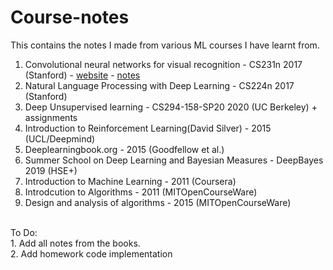 # Course-notes
This contains the notes I made from various ML courses I have learnt from. 

1. Convolutional neural networks for visual recognition - CS231n 2017 (Stanford) - <a href='http://cs231n.stanford.edu/'>website</a> - <a href='nlp.pdf'>notes</a>
2. Natural Language Processing with Deep Learning - CS224n 2017 (Stanford)
3. Deep Unsupervised learning - CS294-158-SP20 2020 (UC Berkeley) + assignments
4. Introduction to Reinforcement Learning(David Silver) - 2015 (UCL/Deepmind)
5. Deeplearningbook.org - 2015 (Goodfellow et al.)
6. Summer School on Deep Learning and Bayesian Measures - DeepBayes 2019 (HSE+)
7. Introduction to Machine Learning - 2011 (Coursera)
8. Introdcution to Algorithms - 2011 (MITOpenCourseWare)
9. Design and analysis of algorithms - 2015 (MITOpenCourseWare)

<br>
To Do:<br>
1. Add all notes from the books.<br>
2. Add homework code implementation

